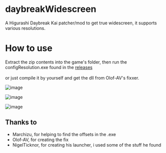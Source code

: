 # daybreakWidescreen
A Higurashi Daybreak Kai patcher/mod to get true widescreen, it supports various resolutions.

# How to use
Extract the zip contents into the game's folder, then run the configResolution.exe found in the [releases](https://github.com/Vmarcelo49/daybreakWidescreen/releases) <br/><br/>
or just compile it by yourself and get the dll from Olof-AV's fixxer.

![image](https://github.com/user-attachments/assets/486da64f-ccfd-443d-9ca3-f2e666ecfeb8)

![image](https://github.com/user-attachments/assets/da1af8fb-5cc9-4061-9467-dcc02a280de1)

![image](https://github.com/user-attachments/assets/7b33b3fa-2baf-4e21-a6a0-11453f68f40e)






## Thanks to
- Marchizu, for helping to find the offsets in the .exe
- Olof-AV, for creating the fix
- NigelTicknor, for creating his launcher, i used some of the stuff he found
